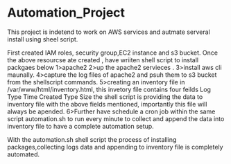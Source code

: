 # Automation_Project
This project is indetend to work on AWS services and autmate serveral install using sheel script.

First created IAM roles, security group,EC2 instance and s3 bucket.
Once the above resourcse ate created , have wriiten shell script to install packgaes below
1>apache2
2>up the apache2 servieces .
3>install aws cli maunally.
4>capture the log files of apache2 and psuh them to s3 bucket from the shellscript commands.
5>creating an inventory file in /var/www/html/inventory.html, this invetory file contains four feilds 
Log Type         Time Created         Type        Size
the shell script is providing the data to inventory file with the above fields mentioned, importantly this file will always be apended.
6>Further have schedule a cron job  within the same script automation.sh to run every minute to collect and append the data into inventory file
to have a  complete automation setup.

With the automation.sh shell script the process of installing packages,collecting logs data  and appending to inventory file is completely automated.
